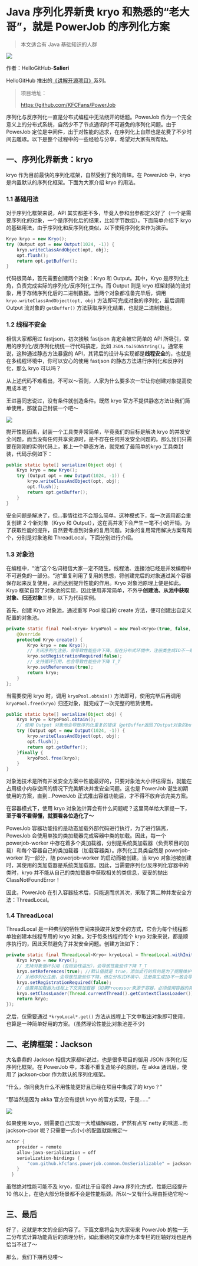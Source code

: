 # Java 序列化界新贵 kryo 和熟悉的“老大哥”，就是 PowerJob 的序列化方案

> 本文适合有 Java 基础知识的人群

![](../cover.png)

作者：HelloGitHub-**Salieri**

HelloGitHub 推出的[《讲解开源项目》](https://github.com/HelloGitHub-Team/Article)系列。

> 项目地址：
>
> https://github.com/KFCFans/PowerJob

序列化与反序列化一直是分布式编程中无法绕开的话题。PowerJob 作为一个完全意义上的分布式系统，自然少不了节点通讯时不可避免的序列化问题。由于 PowerJob 定位是中间件，出于对性能的追求，在序列化上自然也是花费了不少时间去雕琢。以下是整个过程中的一些经验与分享，希望对大家有所帮助。

## 一、序列化界新贵：kryo

kryo 作为目前最快的序列化框架，自然受到了我的青睐。在 PowerJob 中，kryo 是内置默认的序列化框架。下面为大家介绍 kryo 的用法。

### 1.1 基础用法

对于序列化框架来说，API 其实都差不多，毕竟入参和出参都定义好了（一个是需要序列化的对象，一个是序列化后的结果，比如字节数组）。下面简单介绍下 kryo 的基础用法，由于序列化和反序列化类似，以下使用序列化来作为演示。

```java
Kryo kryo = new Kryo();
try (Output opt = new Output(1024, -1)) {
    kryo.writeClassAndObject(opt, obj);
    opt.flush();
    return opt.getBuffer();
}
```

代码很简单，首先需要创建两个对象：Kryo 和 Output。其中，Kryo 是序列化主角，负责完成实际的序列化/反序列化工作。而 Output 则是 kryo 框架封装的流对象，用于存储序列化后的二进制数据。当两个对象都准备完毕后，调用 `kryo.writeClassAndObject(opt, obj)` 方法即可完成对象的序列化，最后调用 Output 流对象的 `getBuffer()` 方法获取序列化结果，也就是二进制数组。

### 1.2 线程不安全

相信大家都用过 fastjson，初次接触 fastjson 肯定会被它简单的 API 所吸引，常用的序列化/反序列化统统一行代码搞定，比如 `JSON.toJSONString()`。通常来说，这种通过静态方法暴露的 API，其背后的设计与实现都是**线程安全**的，也就是在多线程环境中，你可以安心的使用 fastjson 的静态方法进行序列化和反序列化，那么 kryo 可以吗？

从上述代码不难看出，不可以～否则，人家为什么要多次一举让你创建对象提高使用成本呢？

王进喜同志说过，没有条件就创造条件。既然 kryo 官方不提供静态方法让我们简单使用，那就自己封装一个吧～

![](1.png)

抛开性能因素，封装一个工具类非常简单，毕竟我们的目标是解决 kryo 的并发安全问题，而当没有任何共享资源时，是不存在任何并发安全问题的。那么我们只需要在刚刚的实例代码上，套上一个静态方法，就完成了最简单的kryo 工具类封装，代码示例如下：

```java
public static byte[] serialize(Object obj) {
    Kryo kryo = new Kryo();
    try (Output opt = new Output(1024, -1)) {
        kryo.writeClassAndObject(opt, obj);
        opt.flush();
        return opt.getBuffer();
    }
}
```

安全问题是解决了，但...事情往往不会那么简单。这种模式下，每一次调用都会重复创建 2 个新对象（Kryo 和 Output），这在高并发下会产生一笔不小的开销。为了获取性能的提升，自然要考虑到对象的复用问题。对象的复用常用解决方案有两个，分别是对象池和 ThreadLocal，下面分别进行介绍。

### 1.3 对象池

在编程中，“池”这个名词相信大家一定不陌生。线程池、连接池已经是并发编程中不可避免的一部分。“池”重复利用了复用的思想，将创建完后的对象通过某个容器保存起来反复使用，从而达到提升性能的作用。Kryo 对象池原理上便是如此。Kryo 框架自带了对象池的实现，因此使用非常简单，不外乎**创建池、从池中获取对象、归还对象**三步，以下为代码实例。

首先，创建 Kryo 对象池，通过重写 Pool 接口的 create 方法，便可创建出自定义配置的对象池。

```java
private static final Pool<Kryo> kryoPool = new Pool<Kryo>(true, false, 512) {
    @Override
    protected Kryo create() {
        Kryo kryo = new Kryo();
        // 关闭序列化注册，会导致性能些许下降，但在分布式环境中，注册类生成ID不一致会导致错误
        kryo.setRegistrationRequired(false);
        // 支持循环引用，也会导致性能些许下降 T_T
        kryo.setReferences(true);
        return kryo;
    }
};
```

当需要使用 kryo 时，调用 `kryoPool.obtain()` 方法即可，使用完毕后再调用 `kryoPool.free(kryo)` 归还对象，就完成了一次完整的租赁使用。

```java
public static byte[] serialize(Object obj) {
    Kryo kryo = kryoPool.obtain();
    // 使用 Output 对象池会导致序列化重复的错误（getBuffer返回了Output对象的buffer引用）
    try (Output opt = new Output(1024, -1)) {
        kryo.writeClassAndObject(opt, obj);
        opt.flush();
        return opt.getBuffer();
    }finally {
        kryoPool.free(kryo);
    }
}
```

对象池技术是所有并发安全方案中性能最好的，只要对象池大小评估得当，就能在占用极小内存空间的情况下完美解决并发安全问题。这也是 PowerJob 诞生初期使用的方案，直到...PowerJob 正式推出容器功能后，才不得不放弃该完美方案。

在容器模式下，使用 kryo 对象池计算会有什么问题呢？这里简单给大家提一下，**至于看不看得懂，就要看各位造化了～**

PowerJob 容器功能指的是动态加载外部代码进行执行，为了进行隔离，PowerJob 会使用单独的类加载器完成容器中类的加载。因此，每一个 powerjob-worker 中存在着多个类加载器，分别是系统类加载器（负责项目的加载）和每个容器自己的类加载器（加载容器类）。序列化工具类自然是 powerjob-worker 的一部分，随 powerjob-worker 的启动而被创建。当 kryo 对象池被创建时，其使用的类加载器是系统类加载器。因此，当需要序列化/反序列化容器中的类时，kryo 并不能从自己的类加载器中获取相关的类信息，妥妥的抛出 ClassNotFoundError！

因此，PowerJob 在引入容器技术后，只能退而求其次，采取了第二种并发安全方法：ThreadLocal。

### 1.4 ThreadLocal

ThreadLocal 是一种典型的牺牲空间来换取并发安全的方式，它会为每个线程都单独创建本线程专用的 kryo 对象。对于每条线程的每个 kryo 对象来说，都是顺序执行的，因此天然避免了并发安全问题。创建方法如下：

```java
private static final ThreadLocal<Kryo> kryoLocal = ThreadLocal.withInitial(() -> {
    Kryo kryo = new Kryo();
    // 支持对象循环引用（否则会栈溢出），会导致性能些许下降 T_T
    kryo.setReferences(true); //默认值就是 true，添加此行的目的是为了提醒维护者，不要改变这个配置
    // 关闭序列化注册，会导致性能些许下降，但在分布式环境中，注册类生成ID不一致会导致错误
    kryo.setRegistrationRequired(false);
    // 设置类加载器为线程上下文类加载器（如果Processor来源于容器，必须使用容器的类加载器，否则妥妥的CNF）
    kryo.setClassLoader(Thread.currentThread().getContextClassLoader());
    return kryo;
});
```

之后，仅需要通过 `*kryoLocal*.get()` 方法从线程上下文中取出对象即可使用，也算是一种简单好用的方案。（虽然理论性能比对象池差不少)

## 二、老牌框架：Jackson

大名鼎鼎的 Jackson 相信大家都听说过，也是很多项目的御用 JSON 序列化/反序列化框架。在 PowerJob 中，本着不重复造轮子的原则，在 akka 通讯层，使用了 jackson-cbor 作为默认的序列化框架。


“什么，你问我为什么不用性能更好且已经在项目中集成了的 kryo？”

“那当然是因为 akka 官方没有提供 kryo 的官方实现，于是......”

![](2.png)

如果使用 kryo，则需要自己实现一大堆编解码器，俨然有点写 netty 的味道...而 jackson-cbor 呢？只需要一点小小的配置就能搞定～

```java
actor {
    provider = remote
    allow-java-serialization = off
    serialization-bindings {
        "com.github.kfcfans.powerjob.common.OmsSerializable" = jackson-cbor
    }
  }
```

虽然绝对性能可能不及 kryo，但对比于自带的 Java 序列化方式，性能已经提升 10 倍以上，在绝大部分场景都不会是性能瓶颈。所以～又有什么理由拒绝它呢～

## 三、最后
好了，这就是本文的全部内容了。下篇文章将会为大家带来 PowerJob 的独一无二分布式计算功能背后的原理分析，如此重磅的文章作为本专栏的压轴好戏也是再恰当不过了～

那么，我们下期再见喽～